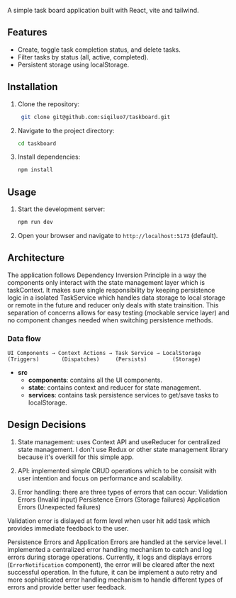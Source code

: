 A simple task board application built with React, vite and tailwind.

## Features

- Create, toggle task completion status, and delete tasks.
- Filter tasks by status (all, active, completed).
- Persistent storage using localStorage.

## Installation

1. Clone the repository:

   ```bash
    git clone git@github.com:siqiluo7/taskboard.git
   ```

2. Navigate to the project directory:
   ```bash
   cd taskboard
   ```
3. Install dependencies:
   ```bash
   npm install
   ```

## Usage

1. Start the development server:
   ```bash
   npm run dev
   ```
2. Open your browser and navigate to `http://localhost:5173` (default).

## Architecture

The application follows Dependency Inversion Principle in a way the components only interact with the state management layer which is taskContext. It makes
sure single responsibility by keeping persistence logic in a isolated TaskService which handles data storage to local storage or remote in the future and reducer only deals with state trainsition. This separation of concerns allows for easy testing (mockable service layer) and no component changes needed when switching persistence methods.

### Data flow

```
UI Components → Context Actions → Task Service → LocalStorage
(Triggers)       (Dispatches)     (Persists)        (Storage)
```

- **src**
  - **components**: contains all the UI components.
  - **state**: contains context and reducer for state management.
  - **services**: contains task persistence services to get/save tasks to localStorage.

## Design Decisions

1. State management: uses Context API and useReducer for centralized state management. I don't use Redux or other state management library because it's overkill for this simple app.

2. API: implemented simple CRUD operations which to be consisit with user intention and focus on performance and scalability.

3. Error handling: there are three types of errors that can occur:
   Validation Errors (Invalid input)
   Persistence Errors (Storage failures)
   Application Errors (Unexpected failures)

Validation error is dislayed at form level when user hit add task which provides immediate feedback to the user.

Persistence Errors and Application Errors are handled at the service level. I implemented a centralized error handling mechanism to catch and log errors during storage operations. Currently, it logs and displays errors (`ErrorNotification` component), the error will be cleared after the next successful operation. In the future, it can be implement a auto retry and more sophisticated error handling mechanism to handle different types of errors and provide better user feedback.
